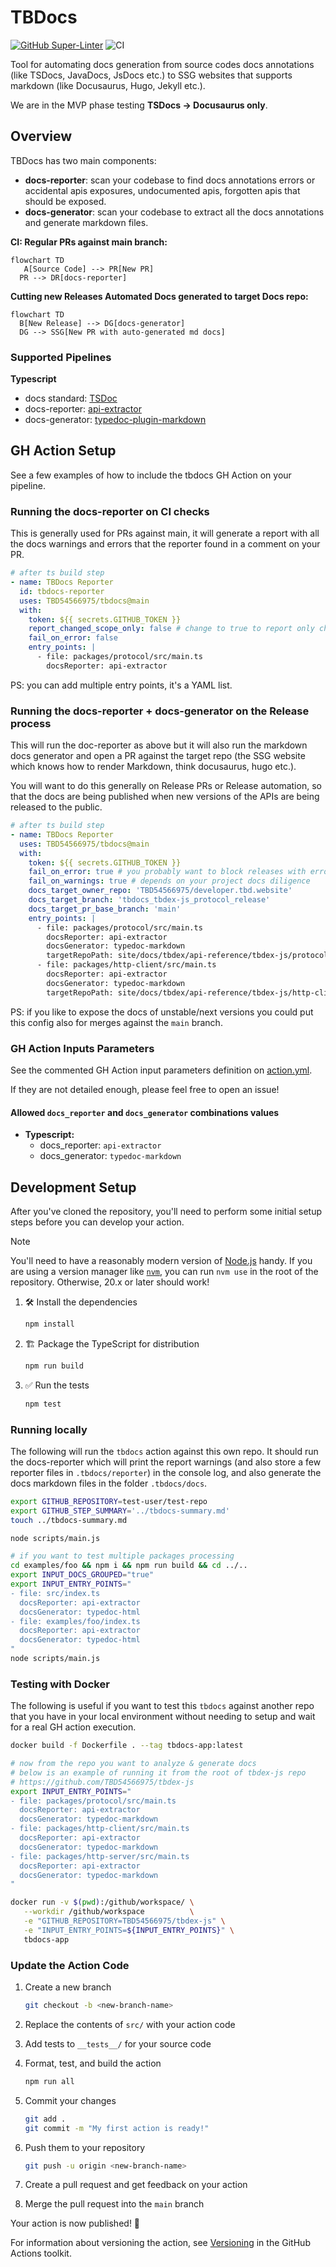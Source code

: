 # TBDocs

[![GitHub Super-Linter](https://github.com/actions/typescript-action/actions/workflows/linter.yml/badge.svg)](https://github.com/super-linter/super-linter)
![CI](https://github.com/actions/typescript-action/actions/workflows/ci.yml/badge.svg)

Tool for automating docs generation from source codes docs annotations (like
TSDocs, JavaDocs, JsDocs etc.) to SSG websites that supports markdown (like
Docusaurus, Hugo, Jekyll etc.).

We are in the MVP phase testing **TSDocs -> Docusaurus only**.

## Overview

TBDocs has two main components:

- **docs-reporter**: scan your codebase to find docs annotations errors or
  accidental apis exposures, undocumented apis, forgotten apis that should be
  exposed.
- **docs-generator**: scan your codebase to extract all the docs annotations and
  generate markdown files.

**CI: Regular PRs against main branch:**

```mermaid
flowchart TD
   A[Source Code] --> PR[New PR]
  PR --> DR[docs-reporter]
```

**Cutting new Releases Automated Docs generated to target Docs repo:**

```mermaid
flowchart TD
  B[New Release] --> DG[docs-generator]
  DG --> SSG[New PR with auto-generated md docs]
```

### Supported Pipelines

**Typescript**

- docs standard: [TSDoc](https://tsdoc.org/)
- docs-reporter:
  [api-extractor](https://api-extractor.com/pages/overview/intro/)
- docs-generator:
  [typedoc-plugin-markdown](https://github.com/tgreyuk/typedoc-plugin-markdown)

## GH Action Setup

See a few examples of how to include the tbdocs GH Action on your pipeline.

### Running the docs-reporter on CI checks

This is generally used for PRs against main, it will generate a report with all
the docs warnings and errors that the reporter found in a comment on your PR.

```yml
# after ts build step
- name: TBDocs Reporter
  id: tbdocs-reporter
  uses: TBD54566975/tbdocs@main
  with:
    token: ${{ secrets.GITHUB_TOKEN }}
    report_changed_scope_only: false # change to true to report only changed files
    fail_on_error: false
    entry_points: |
      - file: packages/protocol/src/main.ts
        docsReporter: api-extractor
```

PS: you can add multiple entry points, it's a YAML list.

### Running the docs-reporter + docs-generator on the Release process

This will run the doc-reporter as above but it will also run the markdown docs
generator and open a PR against the target repo (the SSG website which knows how
to render Markdown, think docusaurus, hugo etc.).

You will want to do this generally on Release PRs or Release automation, so that
the docs are being published when new versions of the APIs are being released to
the public.

```yml
# after ts build step
- name: TBDocs Reporter
  uses: TBD54566975/tbdocs@main
  with:
    token: ${{ secrets.GITHUB_TOKEN }}
    fail_on_error: true # you probably want to block releases with errors
    fail_on_warnings: true # depends on your project docs diligence
    docs_target_owner_repo: 'TBD54566975/developer.tbd.website'
    docs_target_branch: 'tbdocs_tbdex-js_protocol_release'
    docs_target_pr_base_branch: 'main'
    entry_points: |
      - file: packages/protocol/src/main.ts
        docsReporter: api-extractor
        docsGenerator: typedoc-markdown
        targetRepoPath: site/docs/tbdex/api-reference/tbdex-js/protocol
      - file: packages/http-client/src/main.ts
        docsReporter: api-extractor
        docsGenerator: typedoc-markdown
        targetRepoPath: site/docs/tbdex/api-reference/tbdex-js/http-client
```

PS: if you like to expose the docs of unstable/next versions you could put this
config also for merges against the `main` branch.

### GH Action Inputs Parameters

See the commented GH Action input parameters definition on
[action.yml](./action.yml).

If they are not detailed enough, please feel free to open an issue!

#### Allowed `docs_reporter` and `docs_generator` combinations values

- **Typescript:**
  - docs_reporter: `api-extractor`
  - docs_generator: `typedoc-markdown`

## Development Setup

After you've cloned the repository, you'll need to perform some initial setup
steps before you can develop your action.

> [!NOTE]
>
> You'll need to have a reasonably modern version of
> [Node.js](https://nodejs.org) handy. If you are using a version manager like
> [`nvm`](https://github.com/nvm-sh/nvm), you can run `nvm use` in the root of
> the repository. Otherwise, 20.x or later should work!

1. :hammer_and_wrench: Install the dependencies

   ```bash
   npm install
   ```

1. :building_construction: Package the TypeScript for distribution

   ```bash
   npm run build
   ```

1. :white_check_mark: Run the tests

   ```bash
   npm test
   ```

### Running locally

The following will run the `tbdocs` action against this own repo. It should run
the docs-reporter which will print the report warnings (and also store a few
reporter files in `.tbdocs/reporter`) in the console log, and also generate the
docs markdown files in the folder `.tbdocs/docs`.

```sh
export GITHUB_REPOSITORY=test-user/test-repo
export GITHUB_STEP_SUMMARY='../tbdocs-summary.md'
touch ../tbdocs-summary.md

node scripts/main.js

# if you want to test multiple packages processing
cd examples/foo && npm i && npm run build && cd ../..
export INPUT_DOCS_GROUPED="true"
export INPUT_ENTRY_POINTS="
- file: src/index.ts
  docsReporter: api-extractor
  docsGenerator: typedoc-html
- file: examples/foo/index.ts
  docsReporter: api-extractor
  docsGenerator: typedoc-html
"
node scripts/main.js
```

### Testing with Docker

The following is useful if you want to test this `tbdocs` against another repo
that you have in your local environment without needing to setup and wait for a
real GH action execution.

```sh
docker build -f Dockerfile . --tag tbdocs-app:latest

# now from the repo you want to analyze & generate docs
# below is an example of running it from the root of tbdex-js repo
# https://github.com/TBD54566975/tbdex-js
export INPUT_ENTRY_POINTS="
- file: packages/protocol/src/main.ts
  docsReporter: api-extractor
  docsGenerator: typedoc-markdown
- file: packages/http-client/src/main.ts
  docsReporter: api-extractor
  docsGenerator: typedoc-markdown
- file: packages/http-server/src/main.ts
  docsReporter: api-extractor
  docsGenerator: typedoc-markdown
"

docker run -v $(pwd):/github/workspace/ \
   --workdir /github/workspace          \
   -e "GITHUB_REPOSITORY=TBD54566975/tbdex-js" \
   -e "INPUT_ENTRY_POINTS=${INPUT_ENTRY_POINTS}" \
   tbdocs-app
```

### Update the Action Code

1. Create a new branch

   ```bash
   git checkout -b <new-branch-name>
   ```

1. Replace the contents of `src/` with your action code
1. Add tests to `__tests__/` for your source code
1. Format, test, and build the action

   ```bash
   npm run all
   ```

1. Commit your changes

   ```bash
   git add .
   git commit -m "My first action is ready!"
   ```

1. Push them to your repository

   ```bash
   git push -u origin <new-branch-name>
   ```

1. Create a pull request and get feedback on your action
1. Merge the pull request into the `main` branch

Your action is now published! :rocket:

For information about versioning the action, see
[Versioning](https://github.com/actions/toolkit/blob/master/docs/action-versioning.md)
in the GitHub Actions toolkit.
